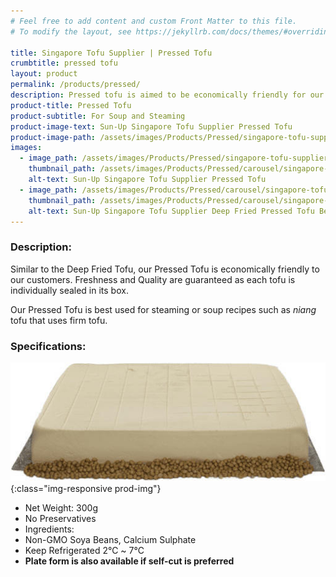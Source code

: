 ```yaml
---
# Feel free to add content and custom Front Matter to this file.
# To modify the layout, see https://jekyllrb.com/docs/themes/#overriding-theme-defaults

title: Singapore Tofu Supplier | Pressed Tofu
crumbtitle: pressed tofu
layout: product
permalink: /products/pressed/
description: Pressed tofu is aimed to be economically friendly for our customers. To ensure freshness and hygiene, the tofu is sealed in its' box. Pressed Tofu is also available in plate form for customers who prefer to custom cut to size themselves.
product-title: Pressed Tofu
product-subtitle: For Soup and Steaming
product-image-text: Sun-Up Singapore Tofu Supplier Pressed Tofu
product-image-path: /assets/images/Products/Pressed/singapore-tofu-supplier-pressed-tofu.jpg
images:
  - image_path: /assets/images/Products/Pressed/singapore-tofu-supplier-pressed-tofu.jpg
    thumbnail_path: /assets/images/Products/Pressed/carousel/singapore-tofu-supplier-pressed-tofu_tn.jpg
    alt-text: Sun-Up Singapore Tofu Supplier Pressed Tofu
  - image_path: /assets/images/Products/Pressed/carousel/singapore-tofu-supplier-pressed-tofu-background-product.jpg
    thumbnail_path: /assets/images/Products/Pressed/carousel/singapore-tofu-supplier-pressed-tofu-background-product_tn.jpg
    alt-text: Sun-Up Singapore Tofu Supplier Deep Fried Pressed Tofu Beancurd Background Product
---
```

### Description:
Similar to the Deep Fried Tofu, our Pressed Tofu is economically friendly to our customers. 
Freshness and Quality are guaranteed as each tofu is individually sealed in its box.


Our Pressed Tofu is best used for steaming or soup recipes such as _niang_ tofu that uses firm tofu.

### Specifications:
![Sun-Up Singapore Tofu Supplier Pressed Tofu self-cut plate](/assets/images/Products/Pressed/sun-up-singapore-tofu-supplier-pressed-tofu-self-cut-plate.jpeg){:class="img-responsive prod-img"}
-  Net Weight: 300g
-  No Preservatives
-  Ingredients:
-  Non-GMO Soya Beans, Calcium Sulphate
-  Keep Refrigerated 2℃ ~ 7℃
-  **Plate form is also available if self-cut is preferred**
